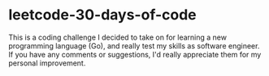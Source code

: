 # leetcode-30-days-of-code

This is a coding challenge I decided to take on for learning a new programming language (Go), and really test my skills as software engineer. If you have any comments or suggestions, I'd really appreciate them for my personal improvement.
